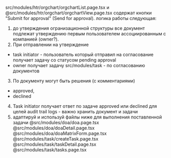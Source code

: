 src/modules/htr/orgchart/orgchartList.page.tsx и @src/modules/htr/orgchart/orgchartView.page.tsx содержат кнопки "Submit for approval" (Send for approval).
логика работы следующая:

1. до утверждения огранизационной структуры все документ подлежат утверждению первым пользователем ассоциированным с компанией (owner?).
2. При отправлении на утверждение

- task initiator - пользователь который отправил на согласование получает задачу со статусом pending approval
- owner получает задачу src/modules/task - по согласованию документов

3. По документу могут быть решения (с комментариями)

- approved,
- declined

4. Task initiator получает ответ по задаче approved или declined
   для целей audit trail logs - важно хранить документ и задачи
5. адаптируй и используй файлы ниже для выполнения поставленной задачи
   @src/modules/doa/doa.page.tsx
   @src/modules/doa/doaDetail.page.tsx
   @src/modules/doa/doaMatrixForm.page.tsx
   @src/modules/task/createTask.page.tsx @src/modules/task/taskDetail.page.tsx @src/modules/task/tasks.page.tsx

